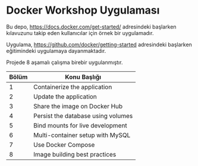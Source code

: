 # Docker Workshop Uygulaması 

Bu depo, https://docs.docker.com/get-started/ adresindeki başlarken kılavuzunu takip eden kullanıcılar için örnek bir uygulamadır.

Uygulama, https://github.com/docker/getting-started adresindeki başlarken eğitimindeki uygulamaya dayanmaktadır.

Projede 8 aşamalı çalışma birebir uygulanmıştır. 

| Bölüm | Konu Başlığı                       |
| ----- | ---------------------------------- |
| 1     | Containerize the application       |
| 2     | Update the application             |
| 3     | Share the image on Docker Hub      |
| 4     | Persist the database using volumes |
| 5     | Bind mounts for live development   |
| 6     | Multi-container setup with MySQL   |
| 7     | Use Docker Compose                 |
| 8     | Image building best practices      |


